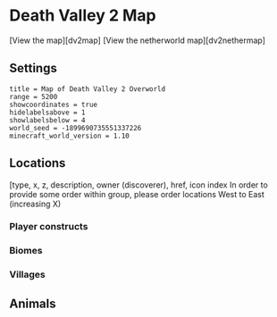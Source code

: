 # Death Valley 2 Map #

[View the map][dv2map]
[View the netherworld map][dv2nethermap]

## Settings ##

```
title = Map of Death Valley 2 Overworld
range = 5200
showcoordinates = true
hidelabelsabove = 1
showlabelsbelow = 4
world_seed = -1899690735551337226
minecraft_world_version = 1.10
```

## Locations ##
[type, x, z, description, owner (discoverer), href, icon index
In order to provide some order within group, please order locations West to East (increasing X)

### Player constructs ###


### Biomes ###


### Villages ###


## Animals ###



[grootmap]: <https://71a6d35cb5b47bf734e8f62f06cdded5ab2489c1.googledrive.com/host/0B35KCzsTLKY1dTJreWVWdzNNa28/index.html?src=https%3A%2F%2Fraw.githubusercontent.com%2Fmlippert%2FMCWorldMaps%2Fmaster%2Fmapdata%2Fgroot%2Fgroot-overworld-locations.md&oceangooglesrc=0B-v0KuPumJDLbThCbWRoSXB5S2M> "Groot Minecraft Explorer's Map"
[grootnethermap]: <> "Groot Netherworld Minecraft Explorer's Map"
